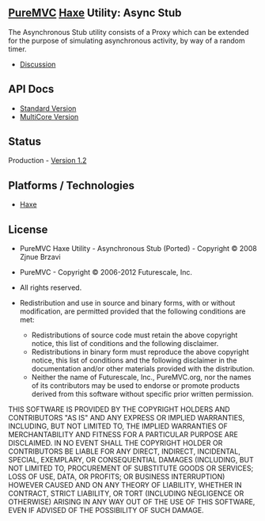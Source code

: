 ## [PureMVC](http://puremvc.github.com/) [Haxe](https://github.com/PureMVC/puremvc-haxe-standard-framework/wiki) Utility: Async Stub
The Asynchronous Stub utility consists of a Proxy which can be extended for the purpose of simulating asynchronous activity, by way of a random timer.

* [Discussion](http://forums.puremvc.org/index.php?topic=887)

## API Docs
* [Standard Version](http://darkstar.puremvc.org/content_header.html?url=http://puremvc.org/pages/docs/Haxe/Utility_Haxe_AsyncStub/doc-standard/&desc=PureMVC%20Standard%20Docs%20Haxe%20Utility:%20Async%20Stub)
* [MultiCore Version](http://darkstar.puremvc.org/content_header.html?url=http://puremvc.org/pages/docs/Haxe/Utility_Haxe_AsyncStub/doc-multicore/&desc=PureMVC%20MultiCore%20Docs%20Haxe%20Utility:%20Async%20Stub)

## Status
Production - [Version 1.2](https://github.com/PureMVC/puremvc-haxe-util-async-stub/blob/master/VERSION)

## Platforms / Technologies
* [Haxe](http://en.wikipedia.org/wiki/Haxe)

## License
* PureMVC Haxe Utility - Asynchronous Stub (Ported) - Copyright © 2008 Zjnue Brzavi 
* PureMVC - Copyright © 2006-2012 Futurescale, Inc.
* All rights reserved.

* Redistribution and use in source and binary forms, with or without modification, are permitted provided that the following conditions are met:

  * Redistributions of source code must retain the above copyright notice, this list of conditions and the following disclaimer.
  * Redistributions in binary form must reproduce the above copyright notice, this list of conditions and the following disclaimer in the documentation and/or other materials provided with the distribution.
  * Neither the name of Futurescale, Inc., PureMVC.org, nor the names of its contributors may be used to endorse or promote products derived from this software without specific prior written permission.

THIS SOFTWARE IS PROVIDED BY THE COPYRIGHT HOLDERS AND CONTRIBUTORS "AS IS" AND ANY EXPRESS OR IMPLIED WARRANTIES, INCLUDING, BUT NOT LIMITED TO, THE IMPLIED WARRANTIES OF MERCHANTABILITY AND FITNESS FOR A PARTICULAR PURPOSE ARE DISCLAIMED. IN NO EVENT SHALL THE COPYRIGHT HOLDER OR CONTRIBUTORS BE LIABLE FOR ANY DIRECT, INDIRECT, INCIDENTAL, SPECIAL, EXEMPLARY, OR CONSEQUENTIAL DAMAGES (INCLUDING, BUT NOT LIMITED TO, PROCUREMENT OF SUBSTITUTE GOODS OR SERVICES; LOSS OF USE, DATA, OR PROFITS; OR BUSINESS INTERRUPTION) HOWEVER CAUSED AND ON ANY THEORY OF LIABILITY, WHETHER IN CONTRACT, STRICT LIABILITY, OR TORT (INCLUDING NEGLIGENCE OR OTHERWISE) ARISING IN ANY WAY OUT OF THE USE OF THIS SOFTWARE, EVEN IF ADVISED OF THE POSSIBILITY OF SUCH DAMAGE.
